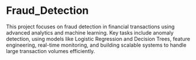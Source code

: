 # Fraud_Detection
This project focuses on fraud detection in financial transactions using advanced analytics and machine learning. Key tasks include anomaly detection, using models like Logistic Regression and Decision Trees, feature engineering, real-time monitoring, and building scalable systems to handle large transaction volumes efficiently.

